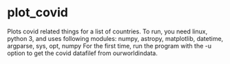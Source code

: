 # plot_covid
Plots covid related things for a list of countries.
To run, you need linux, python 3, and uses following modules: numpy, astropy, matplotlib, datetime, argparse, sys, opt, numpy
For the first time, run the program with the -u option to get the covid datafilef from ourworldindata.
